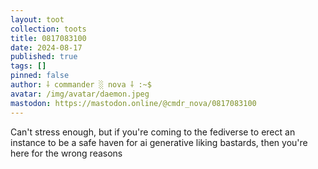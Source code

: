 ```yaml
---
layout: toot
collection: toots
title: 0817083100
date: 2024-08-17
published: true
tags: []
pinned: false
author: ⸸ commander ░ nova ⸸ :~$
avatar: /img/avatar/daemon.jpeg
mastodon: https://mastodon.online/@cmdr_nova/0817083100
---
```


Can't stress enough, but if you're coming to the fediverse to erect an instance to be a safe haven for ai generative liking bastards, then you're here for the wrong reasons
